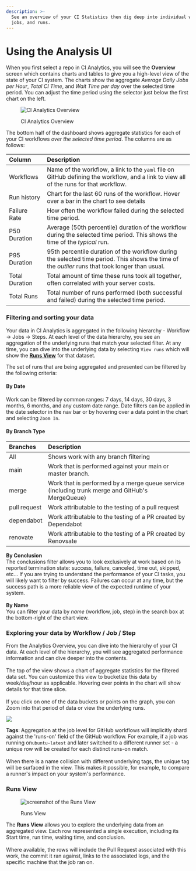 ```yaml
---
description: >-
  See an overview of your CI Statistics then dig deep into individual workflows,
  jobs, and runs.
---
```


# Using the Analysis UI

When you first select a repo in CI Analytics, you will see the **Overview** screen which contains charts and tables to give you a high-level view of the state of your CI system. The charts show the aggregate _Average Daily Jobs per Hour_, _Total CI Time_, and _Wait Time per day_ over the selected time period. You can adjust the time period using the selector just below the first chart on the left.

<figure><img src="https://682515401-files.gitbook.io/~/files/v0/b/gitbook-x-prod.appspot.com/o/spaces%2F61Ep9MrYBkJa0Yq3zS1s%2Fuploads%2FQhNyVglnRLnRlYBMWIdM%2FScreenshot%202024-01-11%20at%2012.50.00%E2%80%AFPM.png?alt=media&token=54a7f2d8-fc8d-459f-9c9e-782ebd81bfff" alt="CI Analytics Overview"><figcaption><p>CI Analytics Overview</p></figcaption></figure>

The bottom half of the dashboard shows aggregate statistics for each of your CI workflows _over the selected time period_. The columns are as follows:

| Column         | Description                                                                                                                                      |
| :------------- | :----------------------------------------------------------------------------------------------------------------------------------------------- |
| Workflows      | Name of the workflow, a link to the `yaml` file on GitHub defining the workflow, and a link to view all of the runs for that workflow.           |
| Run history    | Chart for the last 60 runs of the workflow. Hover over a bar in the chart to see details                                                         |
| Failure Rate   | How often the workflow failed during the selected time period.                                                                                   |
| P50 Duration   | Average (50th percentile) duration of the workflow during the selected time period. This shows the time of the _typical_ run.                    |
| P95 Duration   | 95th percentile duration of the workflow during the selected time period. This shows the time of the _outlier_ runs that took longer than usual. |
| Total Duration | Total amount of time these runs took all together, often correlated with your server costs.                                                      |
| Total Runs     | Total number of runs performed (both successful and failed) during the selected time period.                                                     |

### Filtering and sorting your data

Your data in CI Analytics is aggregated in the following hierarchy - Workflow -> Jobs -> Steps. At each level of the data hierarchy, you see an aggregation of the underlying runs that match your selected filter. At any time, you can dive into the underlying data by selecting `View runs` which will show the [**Runs View**](using-the-analysis-ui.md#runs-view) for that dataset.

The set of runs that are being aggregated and presented can be filtered by the following criteria:

#### By Date

Work can be filtered by common ranges: 7 days, 14 days, 30 days, 3 months, 6 months, and any custom date range. Date filters can be applied in the date selector in the nav bar or by hovering over a data point in the chart and selecting `Zoom In`.

#### By Branch Type

| Branches     | Description                                                                                     |
| :----------- | :---------------------------------------------------------------------------------------------- |
| All          | Shows work with any branch filtering                                                            |
| main         | Work that is performed against your main or master branch.                                      |
| merge        | Work that is performed by a merge queue service (including trunk merge and GitHub's MergeQueue) |
| pull request | Work attributable to the testing of a pull request                                              |
| dependabot   | Work attributable to the testing of a PR created by Dependabot                                  |
| renovate     | Work attributable to the testing of a PR created by Renovsate                                   |

**By Conclusion**\
The conclusions filter allows you to look exclusively at work based on its reported termination state: success, failure, canceled, time out, skipped, etc... If you are trying to understand the performance of your CI tasks, you will likely want to filter by success. Failures can occur at any time, but the success path is a more reliable view of the expected runtime of your system.\
\
**By Name**\
You can filter your data by _name_ (workflow, job, step) in the search box at the bottom-right of the chart view.

### Exploring your data by Workflow / Job / Step

From the Analytics Overview, you can dive into the hierarchy of your CI data. At each level of the hierarchy, you will see aggregated performance information and can dive deeper into the contents. \
\
The top of the view shows a chart of aggregate statistics for the filtered data set. You can customize this view to bucketize this data by week/day/hour as applicable. Hovering over points in the chart will show details for that time slice. \
\
If you click on one of the data buckets or points on the graph, you can Zoom into that period of data or view the underlying runs.&#x20;

![ ](https://682515401-files.gitbook.io/~/files/v0/b/gitbook-x-prod.appspot.com/o/spaces%2F61Ep9MrYBkJa0Yq3zS1s%2Fuploads%2FmSdPeURwY7zOovtL75TB%2Fimage.png?alt=media&token=a900eec9-32ad-467a-8b60-a4db8efcfa3c)

**Tags**: Aggregation at the job level for GitHub workflows will implicitly shard against the 'runs-on' field of the GitHub workflow. For example, if a job was running on`ubuntu-latest` and later switched to a different runner set - a unique row will be created for each distinct runs-on match. \
\
When there is a name collision with different underlying tags, the unique tag will be surfaced in the view. This makes it possible, for example, to compare a runner's impact on your system's performance.

### Runs View

<figure><img src="https://682515401-files.gitbook.io/~/files/v0/b/gitbook-x-prod.appspot.com/o/spaces%2F61Ep9MrYBkJa0Yq3zS1s%2Fuploads%2FM55RhAz7PDrRUsRymuEL%2Fworkflow-jobs-steps-list.png?alt=media&token=f413c5b0-e444-467a-a514-33b8152ea92e" alt="screenshot of the Runs View"><figcaption><p>Runs View</p></figcaption></figure>

The **Runs View** allows you to explore the underlying data from an aggregated view. Each row represented a single execution, including its Start time, run time, waiting time, and conclusion. \
\
Where available, the rows will include the Pull Request associated with this work, the commit it ran against, links to the associated logs, and the specific machine that the job ran on.
